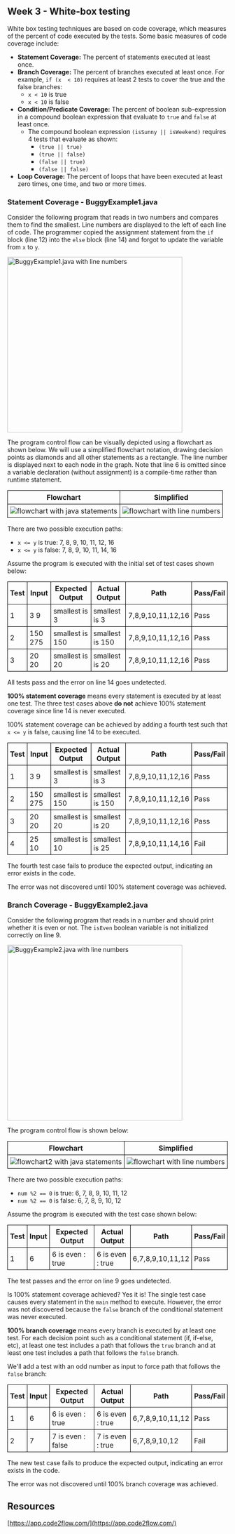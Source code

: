 ## Week 3 - White-box testing

White box testing techniques are based on code coverage, which measures of the percent of code executed by the tests. Some basic measures of code coverage include:

- **Statement Coverage:** The percent of statements executed at least once.
- **Branch Coverage:** The percent of branches executed at least once. For example, `if (x  < 10)` requires at least 2 tests to cover the true and the false branches:
  - `x < 10` is true
  - `x < 10` is false
- **Condition/Predicate Coverage:** The percent of boolean sub-expression in a compound boolean expression that evaluate to `true` and `false` at least once.
  - The compound boolean expression `(isSunny || isWeekend)` requires 4 tests that evaluate as shown:
    - `(true || true)`
    - `(true || false)`
    - `(false || true)`
    - `(false || false)`
- **Loop Coverage:** The percent of loops that have been executed at least zero times, one time, and two or more times.

### Statement Coverage - BuggyExample1.java

Consider the following program that reads in two numbers and compares them to find the smallest. Line numbers are displayed to the left of each line of code. The programmer copied the assignment statement from the `if` block (line 12) into the `else` block (line 14) and forgot to update the variable from `x` to `y`.

<img alt="BuggyExample1.java with line numbers" src="images/buggy1code.png" width="400">

The program control flow can be visually depicted using a flowchart as shown below. We will use a simplified flowchart notation, drawing decision points as diamonds and all other statements as a rectangle. The line number is displayed next to each node in the graph. Note that line 6 is omitted since a variable declaration (without assignment) is a compile-time rather than runtime statement.

| Flowchart                                                                    | Simplified                                                                      |
| ---------------------------------------------------------------------------- | ------------------------------------------------------------------------------- |
| <img alt="flowchart with java statements" src="images/buggy1flowchart.png" > | <img alt="flowchart with line numbers" src="images/buggy1simpleflowchart.png" > |

There are two possible execution paths:

- `x <= y` is true: 7, 8, 9, 10, 11, 12, 16
- `x <= y` is false: 7, 8, 9, 10, 11, 14, 16

Assume the program is executed with the initial set of test cases shown below:

| Test | Input   | Expected Output | Actual Output   | Path              | Pass/Fail |
| ---- | ------- | --------------- | --------------- | ----------------- | --------- |
| 1    | 3 9     | smallest is 3   | smallest is 3   | 7,8,9,10,11,12,16 | Pass      |
| 2    | 150 275 | smallest is 150 | smallest is 150 | 7,8,9,10,11,12,16 | Pass      |
| 3    | 20 20   | smallest is 20  | smallest is 20  | 7,8,9,10,11,12,16 | Pass      |

All tests pass and the error on line 14 goes undetected.

**100% statement coverage** means every statement is executed by at least one test. The three test cases above **do not** achieve 100% statement coverage since line 14 is never executed.

100% statement coverage can be achieved by adding a fourth test such that `x <= y` is false, causing line 14 to be executed.

| Test | Input   | Expected Output | Actual Output   | Path              | Pass/Fail |
| ---- | ------- | --------------- | --------------- | ----------------- | --------- |
| 1    | 3 9     | smallest is 3   | smallest is 3   | 7,8,9,10,11,12,16 | Pass      |
| 2    | 150 275 | smallest is 150 | smallest is 150 | 7,8,9,10,11,12,16 | Pass      |
| 3    | 20 20   | smallest is 20  | smallest is 20  | 7,8,9,10,11,12,16 | Pass      |
| 4    | 25 10   | smallest is 10  | smallest is 25  | 7,8,9,10,11,14,16 | Fail      |

The fourth test case fails to produce the expected output, indicating an error exists in the code.

The error was not discovered until 100% statement coverage was achieved.

### Branch Coverage - BuggyExample2.java

Consider the following program that reads in a number and should print whether it is even or not. The `isEven` boolean variable is not initialized correctly on line 9.

<img alt="BuggyExample2.java with line numbers" src="images/buggy2code.png" width="400">

The program control flow is shown below:

| Flowchart                                                                     | Simplified                                                                      |
| ----------------------------------------------------------------------------- | ------------------------------------------------------------------------------- |
| <img alt="flowchart2 with java statements" src="images/buggy2flowchart.png" > | <img alt="flowchart with line numbers" src="images/buggy2simpleflowchart.png" > |

There are two possible execution paths:

- `num %2 == 0` is true: 6, 7, 8, 9, 10, 11, 12
- `num %2 == 0` is false: 6, 7, 8, 9, 10, 12

Assume the program is executed with the test case shown below:

| Test | Input | Expected Output  | Actual Output    | Path             | Pass/Fail |
| ---- | ----- | ---------------- | ---------------- | ---------------- | --------- |
| 1    | 6     | 6 is even : true | 6 is even : true | 6,7,8,9,10,11,12 | Pass      |

The test passes and the error on line 9 goes undetected.

Is 100% statement coverage achieved? Yes it is! The single test case causes every statement in the `main` method to execute. However, the error was not discovered because the `false` branch of the conditional statement was never executed.

**100% branch coverage** means every branch is executed by at least one test. For each decision point such as a conditional statement (if, if-else, etc), at least one test includes a path that follows the `true` branch and at least one test includes a path that follows the `false` branch.

We'll add a test with an odd number as input to force path that follows the `false` branch:

| Test | Input | Expected Output   | Actual Output    | Path             | Pass/Fail |
| ---- | ----- | ----------------- | ---------------- | ---------------- | --------- |
| 1    | 6     | 6 is even : true  | 6 is even : true | 6,7,8,9,10,11,12 | Pass      |
| 2    | 7     | 7 is even : false | 7 is even : true | 6,7,8,9,10,12    | Fail      |

The new test case fails to produce the expected output, indicating an error exists in the code.

The error was not discovered until 100% branch coverage was achieved.

<div style="page-break-after: always"></div>

<style>
th,td { border: 1px solid black; padding: 5px; }
table {border-collapse: collapse }
</style>

## Resources

[https://app.code2flow.com/](https://app.code2flow.com/)

